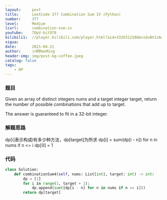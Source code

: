 ```yaml
---
layout:     post
title:      LeetCode 377 Combination Sum IV (Python)
number:     377
level:      Medium
lcurl:      combination-sum-iv
youtube:    7OpV-bit978
bilibili1:  //player.bilibili.com/player.html?aid=332631210&bvid=BV1zA411L7nu&cid=327533461&page=1
xigua:      
date:       2021-04-21
author:     小明MaxMing
header-img: img/post-bg-coffee.jpeg
catalog: false
tags:
    - DP
---
```


### 题目

Given an array of distinct integers nums and a target integer target, return the number of possible combinations that add up to target.

The answer is guaranteed to fit in a 32-bit integer.

### 解题思路

dp[i]表示构成i有多少种方法，dp[target]为所求
dp[i] = sum(dp[i - n]) for n in nums if n <= i
dp[0] = 1

### 代码
```python
class Solution:
    def combinationSum4(self, nums: List[int], target: int) -> int:
        dp = [1]
        for i in range(1, target + 1):
            dp.append(sum([dp[i - n] for n in nums if n <= i]))
        return dp[target]
```
